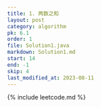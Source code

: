 ```yaml
---
title: 1. 两数之和
layout: post
category: algorithm
pk: 6.1
order: 1
file: Solution1.java
markdown: Solution1.md
start: 14
end: -1
skip: 4
last_modified_at: 2023-08-11
---
```


{% include leetcode.md %}
